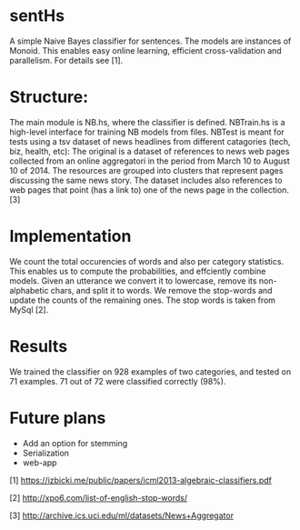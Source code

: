 # sentHs

A simple Naive Bayes classifier for sentences. The models are instances of Monoid.
This enables easy online learning, efficient cross-validation and parallelism.
For details see [1].

# Structure:

The main module is NB.hs, where the classifier is defined.
NBTrain.hs is a high-level interface for training NB models from files.
NBTest is meant for tests using a tsv dataset of news headlines from different catagories (tech, biz, health, etc):
The original is a dataset of references to news web pages collected from an online aggregatori
in the period from March 10 to August 10 of 2014. The resources are grouped into
clusters that represent pages discussing the same news story. The dataset includes
also references to web pages that point (has a link to) one of the news page in the collection. [3]

# Implementation
We count the total occurencies of words and also per category statistics. This enables us to compute
the probabilities, and effciently combine models. Given an utterance we convert it to lowercase,
remove its non-alphabetic chars, and split it to words.
We remove the stop-words and update the counts of the remaining ones.
The stop words is taken from MySql [2].

# Results

We trained the classifier on 928 examples of two categories, and tested on 71 examples.
71 out of 72 were classified correctly (98%).

# Future plans

* Add an option for stemming
* Serialization
* web-app

[1] https://izbicki.me/public/papers/icml2013-algebraic-classifiers.pdf

[2] http://xpo6.com/list-of-english-stop-words/

[3] http://archive.ics.uci.edu/ml/datasets/News+Aggregator



